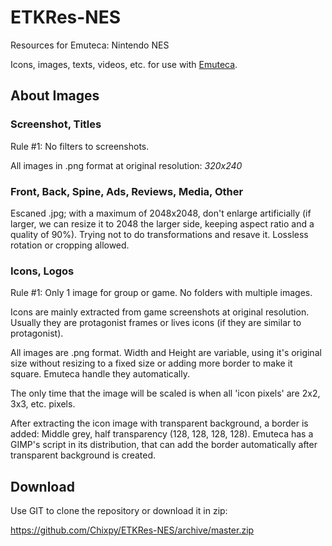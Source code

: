 # ETKRes-NES
Resources for Emuteca: Nintendo NES

Icons, images, texts, videos, etc. for use with [Emuteca](https://github.com/Chixpy/Emuteca).

## About Images

### Screenshot, Titles

Rule #1: No filters to screenshots.

All images in .png format at original resolution: *320x240*

### Front, Back, Spine, Ads, Reviews, Media, Other

Escaned .jpg; with a maximum of 2048x2048, don't enlarge artificially (if larger, we can resize it to 2048 the larger side, keeping aspect ratio and a quality of 90%). Trying not to do transformations and resave it. Lossless rotation or cropping allowed.

### Icons, Logos

Rule #1: Only 1 image for group or game. No folders with multiple images.

Icons are mainly extracted from game screenshots at original resolution. Usually they are protagonist frames or lives icons (if they are similar to protagonist).

All images are .png format. Width and Height are variable, using it's original size without resizing to a fixed size or adding more border to make it square. Emuteca handle they automatically.

The only time that the image will be scaled is when all 'icon pixels' are 2x2, 3x3, etc. pixels.

After extracting the icon image with transparent background, a border is added: Middle grey, half transparency (128, 128, 128, 128). Emuteca has a GIMP's script in its distribution, that can add the border automatically after transparent background is created.

## Download

Use GIT to clone the repository or download it in zip:

https://github.com/Chixpy/ETKRes-NES/archive/master.zip